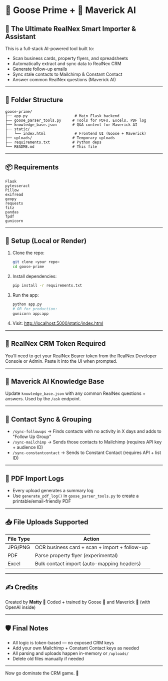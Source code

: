 # 🦢 Goose Prime + 🧠 Maverick AI

## 🚀 The Ultimate RealNex Smart Importer & Assistant

This is a full-stack AI-powered tool built to:
- Scan business cards, property flyers, and spreadsheets
- Automatically extract and sync data to RealNex CRM
- Generate follow-up emails
- Sync stale contacts to Mailchimp & Constant Contact
- Answer common RealNex questions (Maverick AI)

-------------

## 📁 Folder Structure

```
goose-prime/
├── app.py                     # Main Flask backend
├── goose_parser_tools.py     # Tools for PDFs, Excels, PDF log
├── knowledge_base.json       # Q&A content for Maverick AI
├── static/
│   └── index.html             # Frontend UI (Goose + Maverick)
├── uploads/                  # Temporary uploads
├── requirements.txt          # Python deps
└── README.md                 # This file
```

---

## 📦 Requirements

```
Flask
pytesseract
Pillow
exifread
geopy
requests
fitz
pandas
fpdf
gunicorn
```

---

## 🧪 Setup (Local or Render)

1. Clone the repo:
   ```bash
   git clone <your repo>
   cd goose-prime
   ```

2. Install dependencies:
   ```bash
   pip install -r requirements.txt
   ```

3. Run the app:
   ```bash
   python app.py
   # OR for production:
   gunicorn app:app
   ```

4. Visit: [http://localhost:5000/static/index.html](http://localhost:5000/static/index.html)

---

## 🔐 RealNex CRM Token Required

You’ll need to get your RealNex Bearer token from the RealNex Developer Console or Admin.
Paste it into the UI when prompted.

---

## 🧠 Maverick AI Knowledge Base

Update `knowledge_base.json` with any common RealNex questions + answers.
Used by the `/ask` endpoint.

---

## 🔁 Contact Sync & Grouping

- `/sync-followups` → Finds contacts with no activity in X days and adds to "Follow Up Group"
- `/sync-mailchimp` → Sends those contacts to Mailchimp (requires API key + audience ID)
- `/sync-constantcontact` → Sends to Constant Contact (requires API + list ID)

---

## 🧾 PDF Import Logs

- Every upload generates a summary log
- Use `generate_pdf_log()` in `goose_parser_tools.py` to create a printable/email-friendly PDF

---

## 📥 File Uploads Supported

| File Type | Action |
|-----------|--------|
| JPG/PNG   | OCR business card + scan + import + follow-up |
| PDF       | Parse property flyer (experimental) |
| Excel     | Bulk contact import (auto-mapping headers) |

---

## ✍️ Credits

Created by **Matty** 💼
Coded + trained by Goose 🦢 and Maverick 🧠 (with OpenAI inside)

---

## 🛡️ Final Notes

- All logic is token-based — no exposed CRM keys
- Add your own Mailchimp + Constant Contact keys as needed
- All parsing and uploads happen in-memory or `/uploads/`
- Delete old files manually if needed

---

Now go dominate the CRM game. 🦾
